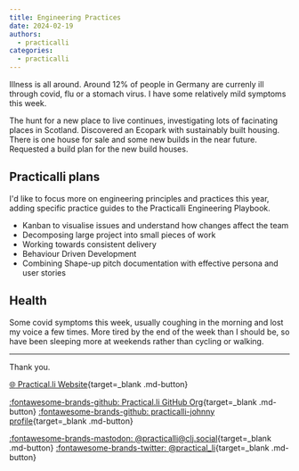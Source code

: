 ```yaml
---
title: Engineering Practices
date: 2024-02-19
authors:
  - practicalli
categories:
  - practicalli
---
```



Illness is all around.  Around 12% of people in Germany are currenly ill through covid, flu or a stomach virus.  I have some relatively mild symptoms this week.

The hunt for a new place to live continues, investigating lots of facinating places in Scotland.  Discovered an Ecopark with sustainably built housing.  There is one house for sale and some new builds in the near future.  Requested a build plan for the new build houses.


<!-- more -->

## Practicalli plans

I'd like to focus more on engineering principles and practices this year, adding specific practice guides to the Practicalli Engineering Playbook.

- Kanban to visualise issues and understand how changes affect the team
- Decomposing large project into small pieces of work
- Working towards consistent delivery
- Behaviour Driven Development
- Combining Shape-up pitch documentation with effective persona and user stories


## Health

Some covid symptoms this week, usually coughing in the morning and lost my voice a few times.  More tired by the end of the week than I should be, so have been sleeping more at weekends rather than cycling or walking.

---
Thank you.

[:globe_with_meridians: Practical.li Website](https://practical.li){target=_blank .md-button}

[:fontawesome-brands-github: Practical.li GitHub Org](https://github.com/practicalli){target=_blank .md-button}
[:fontawesome-brands-github: practicalli-johnny profile](https://github.com/practicalli-johnny){target=_blank .md-button}

[:fontawesome-brands-mastodon: @practicalli@clj.social](https://clj.social/@practicalli){target=_blank .md-button}
[:fontawesome-brands-twitter: @practical_li](https://twitter.com/practcial_li){target=_blank .md-button}
